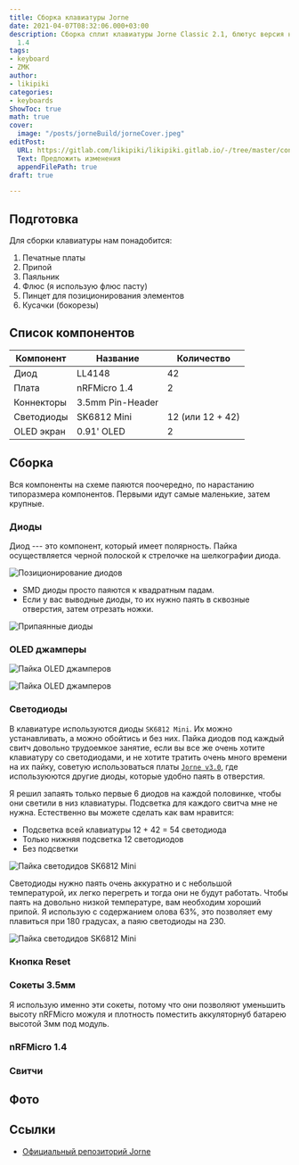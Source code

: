```yaml
---
title: Сборка клавиатуры Jorne
date: 2021-04-07T08:32:06.000+03:00
description: Сборка сплит клавиатуры Jorne Classic 2.1, блютус версия на nRFMicro
  1.4
tags:
- keyboard
- ZMK
author:
- likipiki
categories:
- keyboards
ShowToc: true
math: true
cover:
  image: "/posts/jorneBuild/jorneCover.jpeg"
editPost:
  URL: https://gitlab.com/likipiki/likipiki.gitlab.io/-/tree/master/content/
  Text: Предложить изменения
  appendFilePath: true
draft: true

---
```

## Подготовка

Для сборки клавиатуры нам понадобится:

1. Печатные платы
2. Припой
3. Паяльник
4. Флюс (я использую флюс пасту)
5. Пинцет для позиционирования элементов
6. Кусачки (бокорезы)

## Список компонентов

| Компонент | Название | Количество |
| --- | --- | --- |
| Диод | LL4148 | 42 |
| Плата | nRFMicro 1.4 | 2 |
| Коннекторы | 3.5mm Pin-Header |  |
| Светодиоды | SK6812 Mini | 12 (или 12 + 42) |
| OLED экран | 0.91' OLED | 2 |

## Сборка

Вся компоненты на схеме паяются поочередно, по нарастанию типоразмера
компонентов. Первыми идут самые маленькие, затем крупные.

### Диоды

Диод --- это компонент, который имеет полярность. Пайка
осуществляется черной полоской к стрелочке на шелкографии диода.

![Позиционирование диодов](/posts/jorneBuild/diodePosition.jpeg)

* SMD диоды просто паяются к квадратным падам.
* Если у вас выводные диоды, то их нужно паять в сквозные отверстия, затем
  отрезать ножки.

![Припаянные диоды](/posts/jorneBuild/diodesSoldered.jpeg)

### OLED джамперы

![Пайка OLED джамперов](/posts/jorneBuild/oled.jpeg)

![Пайка OLED джамперов](/posts/jorneBuild/oledSoldered.jpeg)

### Светодиоды

В клавиатуре используются диоды `SK6812 Mini`. Их можно устанавливать, а можно обойтись и без них. Пайка диодов под каждый свитч довольно трудоемкое занятие, если вы все же очень хотите клавиатуру со светодиодами, и не хотите тратить очень много времени на их пайку, советую использоваться платы [`Jorne v3.0`](https://github.com/joric/jorne#jorne-cherry-30), где используюются другие диоды, которые удобно паять в отверстия.

Я решил запаять только первые 6 диодов на каждой половинке, чтобы они светили в низ клавиатуры. Подсветка для каждого свитча мне не нужна. Естественно вы можете сделать как вам нравится:

* Подсветка всей клавиатуры 12 + 42 = 54 светодиода
* Только нижняя подсветка 12 светодиодов
* Без подсветки

![Пайка светодидов SK6812 Mini](/posts/jorneBuild/ledSoldered.jpeg)  

Светодиоды нужно паять очень аккуратно и с небольшой температурой, их легко перегреть и тогда они не будут работать. Чтобы паять на довольно низкой температуре, вам необходим хороший припой. Я использую с содержанием олова 63%, это позволяет ему плавиться при 180 градусах, а паяю светодиоды на 230.

![Пайка светодидов SK6812 Mini](/posts/jorneBuild/solderedLeds.jpeg)  

### Кнопка Reset

### Сокеты 3.5мм

Я использую именно эти сокеты, потому что они позволяют уменьшить высоту nRFMicro можуля и плотность поместить аккуляторнуб батарею высотой 3мм под модуль.

### nRFMicro 1.4

### Свитчи

## Фото

## Ссылки

* [Официальный репозиторий Jorne](https://github.com/joric/jorne)
